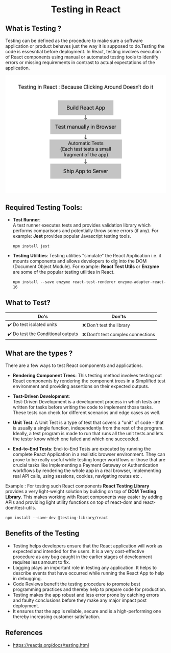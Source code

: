 <h1 align='center'>Testing in React</h1>

## What is Testing ?

Testing can be defined as the procedure to make sure a software application or product behaves just the way it is supposed to do.Testing the code is essesntial before deployment. In React, testing involves execution of React components using manual or automated testing tools to identify errors or missing requirements in contrast to actual expectations of the application.

![](./assets/Testing.png)

## Required Testing Tools:

- **Test Runner**:  
  A test runner executes tests and provides validation library which performs comparisons and potentially throw some errors (if any). For example: **Jest** provides popular Javascript testing tools.

  ```
  npm install jest
  ```

- **Testing Utilities**:
  Testing utilities "simulate" the React Application i.e. it mounts components and allows developers to dig into the DOM (Document Object Module). For example: **React Test Utils** or **Enzyme** are some of the popular testing utilities in React.

  ```
  npm install --save enzyme react-test-renderer enzyme-adapter-react-16
  ```

## What to Test?

| Do's                                               | Don'ts                              |
| -------------------------------------------------- | ----------------------------------- |
| :heavy_check_mark: Do test isolated units          | :x: Don't test the library          |
| :heavy_check_mark: Do test the Conditional outputs | :x: Dont't test complex connections |

## What are the types ?

There are a few ways to test React components and applications.

- **Rendering Component Trees**:
  This testing method involves testing out React components by rendering the component trees in a Simplified test environment and providing assertions on their expected outputs.

- **Test-Driven Development**:  
  Test-Driven Development is a development process in which tests are written for tasks before writing the code to implement those tasks. These tests can check for different scenarios and edge cases as well.

- **Unit Test**:
  A Unit Test is a type of test that covers a "unit" of code - that is usually a single function, independently from the rest of the program. Ideally, a test program is made to run that runs all the unit tests and lets the tester know which one failed and which one succeeded.

- **End-to-End Tests**:
  End-to-End Tests are executed by running the complete React Application in a realistic browser environment. They can prove to be really useful while testing longer workflows or those that are crucial tasks like Implementing a Payment Gateway or Authentication workflows by rendering the whole app in a real browser, implementing real API calls, using sessions, cookies, navigating routes etc .

Example : For testing such React components **React Testing Library** provides a very light-weight solution by building on top of **DOM Testing Library**. This makes working with React components way easier by adding APIs and providing light utility functions on top of react-dom and react-dom/test-utils.

```
npm install --save-dev @testing-library/react
```

## Benefits of the Testing

- Testing helps developers ensure that the React application will work as expected and intended for the users. It is a very cost-effective procedure as any bug caught in the earlier stages of development requires less amount to fix.
- Logging plays an important role in testing any application. It helps to describe events that have occurred while running the React App to help in debugging.
- Code Reviews benefit the testing procedure to promote best programming practices and thereby help to prepare code for production.
- Testing makes the app robust and less error prone by catching errors and faulty conclusions before they make any major impact post deployment.
- It ensures that the app is reliable, secure and is a high-performing one thereby increasing customer satisfaction.

## References

- https://reactjs.org/docs/testing.html
